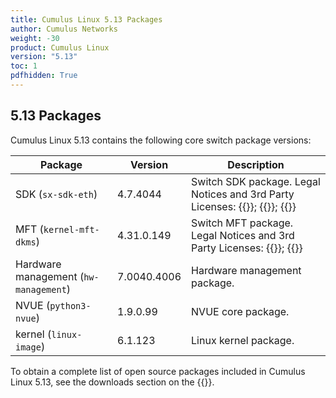 ```yaml
---
title: Cumulus Linux 5.13 Packages
author: Cumulus Networks
weight: -30
product: Cumulus Linux
version: "5.13"
toc: 1
pdfhidden: True
---
```

## 5.13 Packages

Cumulus Linux 5.13 contains the following core switch package versions:

| Package | Version | Description |
| --- | ----| ----------- |
| SDK (`sx-sdk-eth`) | 4.7.4044  | Switch SDK package. Legal Notices and 3rd Party Licenses: {{<exlink url="https://content.mellanox.com/Legal/3rdPartyUnifyNotice_SDK_sx_sdk_4_7_4000_4.7.3934.pdf" text="SDK 3rd Party Unify Notice">}}; {{<exlink url="https://content.mellanox.com/Legal/3rdPartyNotice_SDK_sx_sdk_4_7_4000_4.7.3934.pdf" text="SDK 3rd Party Notice">}}; {{<exlink url="https://content.mellanox.com/Legal/license_SDK_sx_sdk_4_7_4000_4.7.3934.pdf" text="SDK License">}} |
| MFT (`kernel-mft-dkms`) | 4.31.0.149| Switch MFT package. Legal Notices and 3rd Party Licenses: {{<exlink url="https://content.mellanox.com/Legal/3rdPartyNotice_MFT_LINUX_mft-4.31.0.pdf" text="MFT 3rd Party Notice">}}; {{<exlink url="https://content.mellanox.com/Legal/license_MFT_LINUX_mft-4.31.0.pdf" text="MFT License">}} |
| Hardware management (`hw-management`) | 7.0040.4006 | Hardware management package.|
| NVUE (`python3-nvue`) | 1.9.0.99 | NVUE core package. |
| kernel (`linux-image`) | 6.1.123 | Linux kernel package. |

To obtain a complete list of open source packages included in Cumulus Linux 5.13, see the downloads section on the {{<exlink url="https://enterprise-support.nvidia.com/s/" text="NVIDIA Enterprise support portal">}}.
